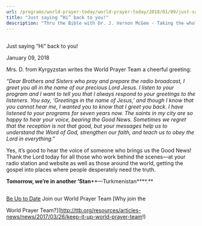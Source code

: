 ```yaml
---
url: /programs/world-prayer-today/world-prayer-today/2018/01/09/just-saying-hi-back-to-you!
title: "Just saying “Hi” back to you!"
description: "Thru the Bible with Dr. J. Vernon McGee - Taking the whole Word to the whole world"
---
```







## 
 Just saying “Hi” back to you!


January 09, 2018




Mrs. D. from Kyrgyzstan writes the World Prayer Team a cheerful greeting: 


*“Dear Brothers and Sisters who pray and prepare the radio broadcast, I greet you all in the name of our precious Lord Jesus. I listen to your program and I want to tell you that I always respond to your greetings to the listeners. You say, ‘Greetings in the name of Jesus,’ and though I know that you cannot hear me, I wanted you to know that I greet you back. I have listened to your programs for seven years now. The saints in my city are so happy to hear your voice, bearing the Good News. Sometimes we regret that the reception is not that good, but your messages help us to understand the Word of God, strengthen our faith, and teach us to obey the Lord in everything.”*


Yes, it’s good to hear the voice of someone who brings us the Good News! Thank the Lord today for all those who work behind the scenes—at your radio station and website as well as those around the world, getting the gospel into places where people desperately need the truth. 


**Tomorrow, we’re in another ’Stan****—Turkmenistan****.** 







## 




[Be Up to Date](http://feeds.feedburner.com/WorldPrayerToday "World Prayer Today RSS Feed")
Join our World Prayer Team
[Why join the  

World Prayer Team?](http://ttb.org/resources/articles-news/news/2017/03/26/keep-it-up-world-prayer-team!)




